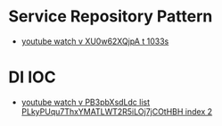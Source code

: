 
# Service Repository Pattern

- [youtube watch v XU0w62XQjpA t 1033s](https://www.youtube.com/watch?v=XU0w62XQjpA&t=1033s)

# DI IOC

- [youtube watch v PB3pbXsdLdc list PLkyPUqu7ThxYMATLWT2R5iLOj7jCOtHBH index 2](https://www.youtube.com/watch?v=PB3pbXsdLdc&list=PLkyPUqu7ThxYMATLWT2R5iLOj7jCOtHBH&index=2)
